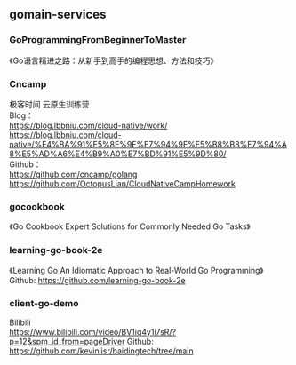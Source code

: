 ## gomain-services


### GoProgrammingFromBeginnerToMaster 
《Go语言精进之路：从新手到高手的编程思想、方法和技巧》      


### Cncamp 
极客时间 云原生训练营  
Blog：       
https://blog.lbbniu.com/cloud-native/work/              
https://blog.lbbniu.com/cloud-native/%E4%BA%91%E5%8E%9F%E7%94%9F%E5%B8%B8%E7%94%A8%E5%AD%A6%E4%B9%A0%E7%BD%91%E5%9D%80/         
Github：      
https://github.com/cncamp/golang            
https://github.com/OctopusLian/CloudNativeCampHomework          

### gocookbook 
《Go Cookbook Expert Solutions for Commonly Needed Go Tasks》

### learning-go-book-2e 
《Learning Go An Idiomatic Approach to Real-World Go Programming》        
Github:
https://github.com/learning-go-book-2e      

### client-go-demo  
Bilibili            
https://www.bilibili.com/video/BV1iq4y1i7sR/?p=12&spm_id_from=pageDriver
Github:
https://github.com/kevinlisr/baidingtech/tree/main      
